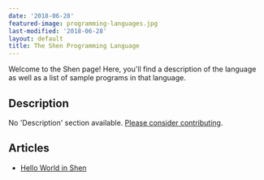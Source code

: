 ```yaml
---
date: '2018-06-28'
featured-image: programming-languages.jpg
last-modified: '2018-06-28'
layout: default
title: The Shen Programming Language
---
```


Welcome to the Shen page! Here, you'll find a description of the language as well as a list of sample programs in that language.

## Description

No 'Description' section available. [Please consider contributing](https://github.com/TheRenegadeCoder/sample-programs-website).

## Articles

- [Hello World in Shen](https://sampleprograms.io/projects/hello-world/shen)
